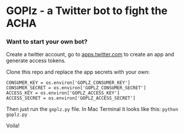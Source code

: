# GOPlz - a Twitter bot to fight the ACHA

### Want to start your own bot?
Create a twitter account, go to [apps.twitter.com](https://apps.twitter.com) to create an app and generate access tokens.

Clone this repo and replace the app secrets with your own:

```
CONSUMER_KEY = os.environ['GOPLZ_CONSUMER_KEY']
CONSUMER_SECRET = os.environ['GOPLZ_CONSUMER_SECRET']
ACCESS_KEY = os.environ['GOPLZ_ACCESS_KEY']
ACCESS_SECRET = os.environ['GOPLZ_ACCESS_SECRET']
```
Then just run the `goplz.py` file. In Mac Terminal it looks like this:
```python goplz.py```

Voila!
